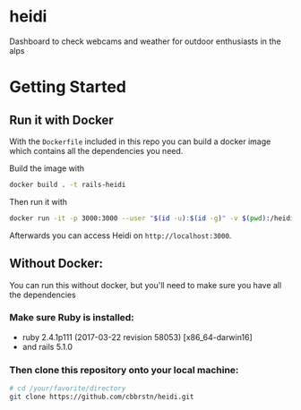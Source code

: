 # heidi
Dashboard to check webcams and weather for outdoor enthusiasts in the alps

# Getting Started

## Run it with Docker
With the `Dockerfile` included in this repo you can build a docker image which contains all the dependencies you need.

Build the image with
```bash
docker build . -t rails-heidi
```

Then run it with
```bash
docker run -it -p 3000:3000 --user "$(id -u):$(id -g)" -v $(pwd):/heidi rails-heidi
```

Afterwards you can access Heidi on `http://localhost:3000`.

## Without Docker:
You can run this without docker, but you'll need to make sure you have all the dependencies

### Make sure Ruby is installed:
* ruby 2.4.1p111 (2017-03-22 revision 58053) [x86_64-darwin16]
* and rails 5.1.0

### Then clone this repository onto your local machine:
```bash
# cd /your/favorite/directory
git clone https://github.com/cbbrstn/heidi.git
```
